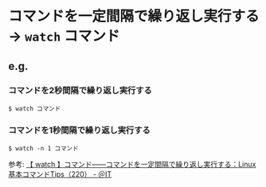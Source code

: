 # コマンドを一定間隔で繰り返し実行する → `watch` コマンド

## e.g.

### コマンドを2秒間隔で繰り返し実行する

```console
$ watch コマンド
```

### コマンドを1秒間隔で繰り返し実行する

```console
$ watch -n 1 コマンド
```

参考: [【 watch 】コマンド――コマンドを一定間隔で繰り返し実行する：Linux基本コマンドTips（220） - ＠IT](https://atmarkit.itmedia.co.jp/ait/articles/1806/29/news037.html)

